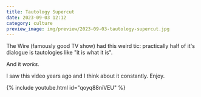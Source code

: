 ```yaml
---
title: Tautology Supercut
date: 2023-09-03 12:12
category: culture
preview_image: img/preview/2023-09-03-tautology-supercut.jpg
---
```


The Wire (famously good TV show) had this weird tic: practically half of it's dialogue is tautologies like "it is what it is".

And it _works_.

I saw this video years ago and I think about it constantly.
Enjoy.

{% include youtube.html id="qoyq88niVEU" %}
